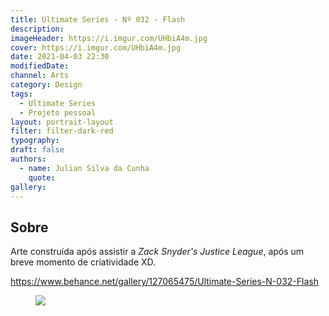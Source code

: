 ```yaml
---
title: Ultimate Series - Nº 032 - Flash
description:
imageHeader: https://i.imgur.com/UHbiA4m.jpg
cover: https://i.imgur.com/UHbiA4m.jpg
date: 2021-04-03 22:30
modifiedDate:
channel: Arts
category: Design
tags:
  - Ultimate Series
  - Projeto pessoal
layout: portrait-layout
filter: filter-dark-red
typography:
draft: false
authors:
  - name: Julian Silva da Cunha
    quote:
gallery:
---
```


## Sobre

Arte construída após assistir a _Zack Snyder's Justice League_, após um breve momento de criatividade XD.

https://www.behance.net/gallery/127065475/Ultimate-Series-N-032-Flash

<figure>
<img src="https://i.imgur.com/UHbiA4m.jpg" className="max-w-none mx-auto block"/>
</figure>
